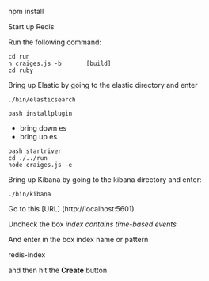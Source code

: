 
npm install

Start up Redis

Run the following command:

```
cd run
n craiges.js -b       [build]
cd ruby
```

Bring up Elastic by going to the elastic directory and enter

```
./bin/elasticsearch
```

```
bash installplugin
```

* bring down es
* bring up es

```
bash startriver
cd ./../run
node craiges.js -e
```

Bring up Kibana by going to the kibana directory and enter:

```
./bin/kibana
```

Go to this
[URL]
(http://localhost:5601).


Uncheck the box *index contains time-based events*

And enter in the box index name or pattern

redis-index

and then hit the **Create** button
